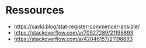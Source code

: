 # Ressources

* https://xavki.blog/stat-register-commencer-ansible/
* https://stackoverflow.com/a/70927289/21198893
* https://stackoverflow.com/a/42046157/21198893